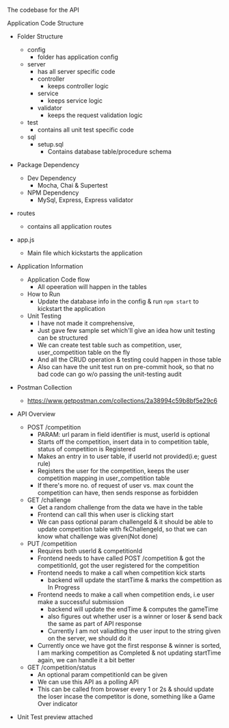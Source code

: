 The codebase for the API 

Application Code Structure
- Folder Structure
    - config 
        - folder has application config
    - server
        - has all server specific code
        - controller
            - keeps controller logic
        - service
            - keeps service logic
        - validator
            - keeps the request validation logic
    - test
        - contains all unit test specific code
    - sql
        - setup.sql
            - Contains database table/procedure schema
- Package Dependency
    - Dev Dependency
        - Mocha, Chai & Supertest
    - NPM Dependency
        - MySql, Express, Express validator
- routes
    - contains all application routes
- app.js
    - Main file which kickstarts the application

- Application Information
    - Application Code flow
        - All opeeration will happen in the tables
    - How to Run
        - Update the database info in the config & run `npm start` to kickstart the application
    - Unit Testing
        - I have not made it comprehensive, 
        - Just gave few sample set which'll give an idea how unit testing can be structured
        - We can create test table such as competition, user, user_competition table on the fly
        - And all the CRUD operation & testing could happen in those table
        - Also can have the unit test run on pre-commit hook, so that no bad code can go w/o passing the unit-testing audit

- Postman Collection
    - https://www.getpostman.com/collections/2a38994c59b8bf5e29c6

- API Overview
    - POST /competition
        - PARAM: url param in field identifier is must, userId is optional
        - Starts off the competition, insert data in to competition table, status of competition is Registered
        - Makes an entry in to user table, if userId not provided(i.e; guest rule)
        - Registers the user for the competition, keeps the user competition mapping in user_competition table
        - If there's more no. of request of user vs. max count the competition can have, then sends response as forbidden 
    - GET /challenge
        - Get a random challenge from the data we have in the table
        - Frontend can call this when user is clicking start
        - We can pass optional param challengeId & it should be able to update competition table with fkChallengeId, so that we can know what challenge was given(Not done)
    - PUT /competition
        - Requires both userId & competitionId
        - Frontend needs to have called POST /competition & got the competitionId, got the user registered for the competition
        - Frontend needs to make a call when competition kick starts
            - backend will update the startTime & marks the competition as In Progress  
        - Frontend needs to make a call when competition ends, i.e user make a successful submission
            - backend will update the endTime & computes the gameTime
            - also figures out whether user is a winner or loser & send back the same as part of API response 
            - Currently I am not valiadting the user input to the string given on the server, we should do it  
        - Currently once we have got the first response & winner is sorted, I am marking competition as Completed & not updating startTime again, we can handle it a bit better
    - GET /competition/status
        - An optional param competitionId can be given
        - We can use this API as a polling API
        - This can be called from browser every 1 or 2s & should update the loser incase the competitor is done, something like a Game Over indicator 

- Unit Test preview attached
